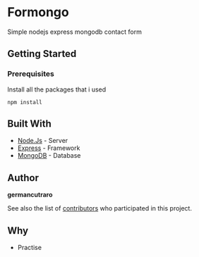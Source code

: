 # Formongo

Simple nodejs express mongodb contact form

## Getting Started


### Prerequisites
Install all the packages that i used

```
npm install
```

## Built With

* [Node.Js](http://www.dropwizard.io/1.0.2/docs/) - Server
* [Express](https://maven.apache.org/) - Framework
* [MongoDB](https://rometools.github.io/rome/) - Database

## Author

**germancutraro**

See also the list of [contributors](https://github.com/your/project/contributors) who participated in this project.

## Why

* Practise
